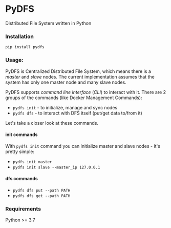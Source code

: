 # PyDFS
Distributed File System written in Python

### Installation
```
pip install pydfs
```

### Usage:
PyDFS is Centralized Distributed File System, which means there is a *master* and *slave* nodes.
The current implementation assumes that the system has only one master node and many slave nodes.

PyDFS supports *command line interface* (*CLI*) to interact with it.
There are 2 groups of the commands (like Docker Management Commands):
- `pydfs init` - to initialize, manage and sync nodes
- `pydfs dfs` - to interact with DFS itself (put/get data to/from it)

Let's take a closer look at these commands.

#### init commands
With `pydfs init` command you can initialize master and slave nodes - it's pretty simple:
- `pydfs init master`
- `pydfs init slave --master_ip 127.0.0.1`

#### dfs commands
- `pydfs dfs put --path PATH`
- `pydfs dfs get --path PATH`

### Requirements
Python >= 3.7
